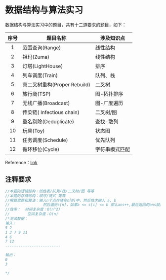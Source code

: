 # 数据结构与算法实习

数据结构与算法实习中的题目，共有十二道要求的题目，如下：

|序号|  题目名称  | 涉及知识点  |
|:--:|-----------|------------|
|1  |范围查询(Range)    |   线性结构    |
|2  |祖玛(Zuma) |   线性结构    |
|3  |灯塔(LightHouse)   |   排序    |
|4  |列车调度(Train)    |   队列、栈    |
|5  |真二叉树重构(Proper Rebuild)   |   二叉树  |
|6  |旅行商(TSP)    |图-拓扑排序    |
|7  |无线广播(Broadcast)    |图-广度遍历    |
|8  |传染链( Infectious chain) |二叉树/图   |
|9  |重名剔除(Deduplicate)  |查找-散列  |
|10 |玩具(Toy)  |状态图 |
|11 |任务调度(Schedule) |优先队列   |
|12 |循环移位(Cycle)    |字符串模式匹配 |

Reference：[link](https://blog.csdn.net/weixin_51060450/article/details/128208222?ops_request_misc=&request_id=&biz_id=102&utm_term=%E6%9F%90%E5%B9%BF%E6%92%AD%E5%85%AC%E5%8F%B8%E8%A6%81%E5%9C%A8%E4%B8%80%E4%B8%AA%E5%9C%B0%E5%8C%BA%E6%9E%B6%E8%AE%BE%E6%97%A0%E7%BA%BF%E5%B9%BF%E6%92%AD%E5%8F%91%E5%B0%84%E8%A3%85%E7%BD%AE%E3%80%82%E8%AF%A5%E5%9C%B0%E5%8C%BA%E5%85%B1%E6%9C%89n%E4%B8%AA%E5%B0%8F&utm_medium=distribute.pc_search_result.none-task-blog-2~all~sobaiduweb~default-4-128208222.nonecase&spm=1018.2226.3001.4187)

## 注释要求

```cpp
//本题的逻辑结构：线性表/队列/栈/二叉树/图 等等
//本题的存储结构：顺序/链式 等等
//解题思路和算法：输入n个点存储在s[N]中，然后依次输入 a, b
//               然后遍历s[n]，如果a <= s[i] <= b 那么ans++,最后返回的ans就是落点数量
//效率：  时间复杂度：O(n^2)
//        空间复杂度：O(n)
/*测试数据：
输入：
5 2
1 3 7 9 11
4 6
7 12
-------------------------

输出：
0
3

*/
```
